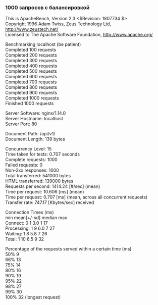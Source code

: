 ### 1000 запросов с балансировкой

This is ApacheBench, Version 2.3 <$Revision: 1807734 $>       
Copyright 1996 Adam Twiss, Zeus Technology Ltd, http://www.zeustech.net/      
Licensed to The Apache Software Foundation, http://www.apache.org/      
      
Benchmarking localhost (be patient)    
Completed 100 requests    
Completed 200 requests    
Completed 300 requests   
Completed 400 requests   
Completed 500 requests   
Completed 600 requests    
Completed 700 requests   
Completed 800 requests   
Completed 900 requests   
Completed 1000 requests   
Finished 1000 requests   
    
    
Server Software:        nginx/1.14.0    
Server Hostname:        localhost    
Server Port:            80    
    
Document Path:          /api/v1/   
Document Length:        139 bytes   
    
Concurrency Level:      15    
Time taken for tests:   0.707 seconds   
Complete requests:      1000    
Failed requests:        0   
Non-2xx responses:      1000    
Total transferred:      541000 bytes    
HTML transferred:       139000 bytes    
Requests per second:    1414.24 [#/sec] (mean)    
Time per request:       10.606 [ms] (mean)    
Time per request:       0.707 [ms] (mean, across all concurrent requests)   
Transfer rate:          747.17 [Kbytes/sec] received   
     
Connection Times (ms)    
              min  mean[+/-sd] median   max    
Connect:        0    1   3.0      1      17    
Processing:     1    9   6.0      7      27   
Waiting:        1    8   5.8      7      26    
Total:          1   10   6.5      9      32   
     
Percentage of the requests served within a certain time (ms)    
  50%      9    
  66%     13   
  75%     14   
  80%     16   
  90%     19   
  95%     22   
  98%     27   
  99%     30   
 100%     32 (longest request)   
